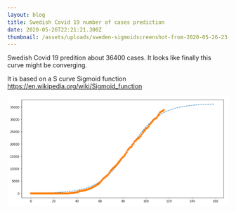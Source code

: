 ```yaml
---
layout: blog
title: Swedish Covid 19 number of cases prediction
date: 2020-05-26T22:21:21.300Z
thumbnail: /assets/uploads/sweden-sigmoidscreenshot-from-2020-05-26-23-41-21.png
---
```

Swedish Covid 19 predition about 36400 cases. It looks like finally this curve might be converging.

It is based on a S curve Sigmoid function https://en.wikipedia.org/wiki/Sigmoid_function

![S-curve](/assets/uploads/sweden-sigmoidscreenshot-from-2020-05-26-23-41-21.png "S-curve")